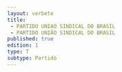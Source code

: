 ```yaml
---
layout: verbete
title:
 - PARTIDO UNIAO SINDICAL DO BRASIL
 - PARTIDO UNIÃO SINDICAL DO BRASIL
published: true
edition: 1  
type: T
subtype: Partido
---
```


